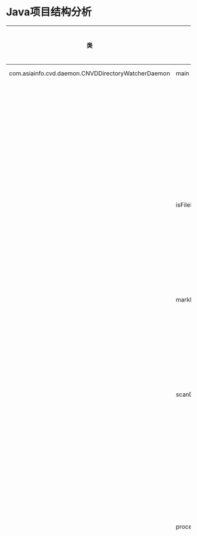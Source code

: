 # Java项目结构分析

| 类 | 方法 | 变量名 | 变量类型 | 变量位置 | 源文件位置 |
|---|------|-------|--------|--------|----------|
| com.asiainfo.cvd.daemon.CNVDDirectoryWatcherDaemon | main | | | | D:\8\src\main\java\com\asiainfo\cvd\daemon\CNVDDirectoryWatcherDaemon.java:33 / 方法:62 |
| | | task | com.asiainfo.cvd.daemon.TimerTask | 局部变量 | 行:73 |
| | | startTime |  | 局部变量 | 行:78 |
| | | timer | com.asiainfo.cvd.daemon.Timer | 局部变量 | 行:87 |
| | isFileProcessed | | | | D:\8\src\main\java\com\asiainfo\cvd\daemon\CNVDDirectoryWatcherDaemon.java:方法:102 |
| | | statusFile | com.asiainfo.cvd.daemon.File | 局部变量 | 行:104 |
| | | processStatus | com.asiainfo.cvd.daemon.Map<String, String> | 局部变量 | 行:108 |
| | markFileStatus | | | | D:\8\src\main\java\com\asiainfo\cvd\daemon\CNVDDirectoryWatcherDaemon.java:方法:119 |
| | | statusFile | com.asiainfo.cvd.daemon.File | 局部变量 | 行:120 |
| | | processStatus | com.asiainfo.cvd.daemon.Map<String, String> | 局部变量 | 行:121 |
| | scanDirectory | | | | D:\8\src\main\java\com\asiainfo\cvd\daemon\CNVDDirectoryWatcherDaemon.java:方法:135 |
| | | directory | com.asiainfo.cvd.daemon.File | 局部变量 | 行:136 |
| | | xmlFiles | com.asiainfo.cvd.daemon.List<File> | 局部变量 | 行:137 |
| | | startTime |  | 局部变量 | 行:143 |
| | processXmlFile | | | | D:\8\src\main\java\com\asiainfo\cvd\daemon\CNVDDirectoryWatcherDaemon.java:方法:153 |
| | | sourceFileNameWithoutSuffix | com.asiainfo.cvd.daemon.String | 局部变量 | 行:154 |
| | | dbf | javax.xml.parsers.DocumentBuilderFactory | 局部变量 | 行:164 |
| | | db | javax.xml.parsers.DocumentBuilder | 局部变量 | 行:165 |
| | | doc | org.w3c.dom.Document | 局部变量 | 行:166 |
| | | vulnerabilities | com.asiainfo.cvd.daemon.List<BoVulnerability> | 局部变量 | 行:168 |
| | | cves | com.asiainfo.cvd.daemon.List<BoVulnerabilityCve> | 局部变量 | 行:169 |
| | | products | com.asiainfo.cvd.daemon.List<BoVulnerabilityProduct> | 局部变量 | 行:170 |
| | | vulnerabilitiesNodeList | org.w3c.dom.NodeList | 局部变量 | 行:173 |
| | | i |  | 局部变量 | 行:175 |
| | | vulnerability | org.w3c.dom.Element | 局部变量 | 行:176 |
| | | number | com.asiainfo.cvd.daemon.String | 局部变量 | 行:179 |
| | | title | com.asiainfo.cvd.daemon.String | 局部变量 | 行:180 |
| | | serverity | com.asiainfo.cvd.daemon.String | 局部变量 | 行:181 |
| | | isEvent | com.asiainfo.cvd.daemon.String | 局部变量 | 行:182 |
| | | submitTime | com.asiainfo.cvd.daemon.String | 局部变量 | 行:183 |
| | | openTime | com.asiainfo.cvd.daemon.String | 局部变量 | 行:184 |
| | | referenceLink | com.asiainfo.cvd.daemon.String | 局部变量 | 行:185 |
| | | formalWay | com.asiainfo.cvd.daemon.String | 局部变量 | 行:186 |
| | | description | com.asiainfo.cvd.daemon.String | 局部变量 | 行:187 |
| | | patchName | com.asiainfo.cvd.daemon.String | 局部变量 | 行:188 |
| | | patchDescription | com.asiainfo.cvd.daemon.String | 局部变量 | 行:189 |
| | | boVulnerability | com.asiainfo.cvd.daemon.BoVulnerability | 局部变量 | 行:192 |
| | | cvesNodeList | org.w3c.dom.NodeList | 局部变量 | 行:209 |
| | | j |  | 局部变量 | 行:210 |
| | | cve | org.w3c.dom.Element | 局部变量 | 行:211 |
| | | cveNumber | com.asiainfo.cvd.daemon.String | 局部变量 | 行:212 |
| | | cveUrl | com.asiainfo.cvd.daemon.String | 局部变量 | 行:213 |
| | | boVulnerabilityCve | com.asiainfo.cvd.daemon.BoVulnerabilityCve | 局部变量 | 行:215 |
| | | productsNodeList | org.w3c.dom.NodeList | 局部变量 | 行:224 |
| | | k |  | 局部变量 | 行:225 |
| | | product | org.w3c.dom.Element | 局部变量 | 行:226 |
| | | name | com.asiainfo.cvd.daemon.String | 局部变量 | 行:227 |
| | | boVulnerabilityProduct | com.asiainfo.cvd.daemon.BoVulnerabilityProduct | 局部变量 | 行:229 |
| | | alertBrief | com.asiainfo.cvd.daemon.VulnerabilityAlertBrief | 局部变量 | 行:247 |
| | | alertList | com.asiainfo.cvd.daemon.List<VulnerabilityAlert> | 局部变量 | 行:250 |
| | | components | com.asiainfo.cvd.daemon.List<BoComponent> | 局部变量 | 行:251 |
| | | filterNames | com.asiainfo.cvd.daemon.List<String> | 局部变量 | 行:254 |
| | | boVulnerabilityProductList2 | com.asiainfo.cvd.daemon.List<BoVulnerabilityProduct> | 局部变量 | 行:257 |
| | | boVulnerability | com.asiainfo.cvd.daemon.BoVulnerability | 局部变量 | 行:262 |
| | | vulnerabilityAlert | com.asiainfo.cvd.daemon.VulnerabilityAlert | 局部变量 | 行:265 |
| | | startTime |  | 局部变量 | 行:287 |
| | backupXMLFileForException | | | | D:\8\src\main\java\com\asiainfo\cvd\daemon\CNVDDirectoryWatcherDaemon.java:方法:310 |
| | | sourceDirectory | com.asiainfo.cvd.daemon.String | 局部变量 | 行:311 |
| | | sourceFileName | com.asiainfo.cvd.daemon.String | 局部变量 | 行:312 |
| | | sourcePath | com.asiainfo.cvd.daemon.String | 局部变量 | 行:313 |
| | | backupDirectory | com.asiainfo.cvd.daemon.String | 局部变量 | 行:314 |
| | | backupPath | com.asiainfo.cvd.daemon.String | 局部变量 | 行:316 |
| | backupXMLFile | | | | D:\8\src\main\java\com\asiainfo\cvd\daemon\CNVDDirectoryWatcherDaemon.java:方法:330 |
| | | backupStartTime |  | 局部变量 | 行:332 |
| | | sourceDirectory | com.asiainfo.cvd.daemon.String | 局部变量 | 行:334 |
| | | sourceFileName | com.asiainfo.cvd.daemon.String | 局部变量 | 行:335 |
| | | sourcePath | com.asiainfo.cvd.daemon.String | 局部变量 | 行:336 |
| | | backupDirectory | com.asiainfo.cvd.daemon.String | 局部变量 | 行:337 |
| | | backupPath | com.asiainfo.cvd.daemon.String | 局部变量 | 行:339 |
| | | backupEndTime |  | 局部变量 | 行:351 |
| | createDirectory | | | | D:\8\src\main\java\com\asiainfo\cvd\daemon\CNVDDirectoryWatcherDaemon.java:方法:360 |
| | | file | com.asiainfo.cvd.daemon.File | 局部变量 | 行:361 |
| | | logger | org.slf4j.Logger | 类字段 | 行:35 |
| | | BASE_DIR | com.asiainfo.cvd.daemon.String | 类字段 | 行:38 |
| | | DIRECTORY_PATH | com.asiainfo.cvd.daemon.String | 类字段 | 行:41 |
| | | DATA_STORE_PATH | com.asiainfo.cvd.daemon.String | 类字段 | 行:44 |
| | | PROCESS_STATUS_FILE | com.asiainfo.cvd.daemon.String | 类字段 | 行:47 |
| | | objectMapper | com.fasterxml.jackson.databind.ObjectMapper | 类字段 | 行:50 |
| | | componentService | com.asiainfo.cvd.service.ComponentService | 类字段 | 行:56 |
| | | vulnerabilityService | com.asiainfo.cvd.service.VulnerabilityService | 类字段 | 行:57 |
| com.asiainfo.cvd.daemon.DataCleanupProcessor | cleanupDataStore | | | | D:\8\src\main\java\com\asiainfo\cvd\daemon\DataCleanupProcessor.java:14 / 方法:20 |
| | | dataStorePath | com.asiainfo.cvd.daemon.Path | 局部变量 | 行:22 |
| | deleteProcessStatus | | | | D:\8\src\main\java\com\asiainfo\cvd\daemon\DataCleanupProcessor.java:方法:48 |
| | | processStatusPath | com.asiainfo.cvd.daemon.Path | 局部变量 | 行:49 |
| | moveBackupFile | | | | D:\8\src\main\java\com\asiainfo\cvd\daemon\DataCleanupProcessor.java:方法:64 |
| | | sourcePath | com.asiainfo.cvd.daemon.Path | 局部变量 | 行:65 |
| | | targetPath | com.asiainfo.cvd.daemon.Path | 局部变量 | 行:66 |
| | moveBackupExceptionFile | | | | D:\8\src\main\java\com\asiainfo\cvd\daemon\DataCleanupProcessor.java:方法:80 |
| | | sourcePath | com.asiainfo.cvd.daemon.Path | 局部变量 | 行:81 |
| | | targetPath | com.asiainfo.cvd.daemon.Path | 局部变量 | 行:82 |
| | performFullCleanup | | | | D:\8\src\main\java\com\asiainfo\cvd\daemon\DataCleanupProcessor.java:方法:99 |
| | main | | | | D:\8\src\main\java\com\asiainfo\cvd\daemon\DataCleanupProcessor.java:方法:110 |
| | | logger | org.slf4j.Logger | 类字段 | 行:15 |
| com.asiainfo.cvd.daemon.EmailListBuilder | initializeIfNeeded | | | | D:\8\src\main\java\com\asiainfo\cvd\daemon\EmailListBuilder.java:20 / 方法:32 |
| | isTestMode | | | | D:\8\src\main\java\com\asiainfo\cvd\daemon\EmailListBuilder.java:方法:50 |
| | parseEmailList | | | | D:\8\src\main\java\com\asiainfo\cvd\daemon\EmailListBuilder.java:方法:62 |
| | getExpertEmails | | | | D:\8\src\main\java\com\asiainfo\cvd\daemon\EmailListBuilder.java:方法:77 |
| | | testEmails | java.util.List<String> | 局部变量 | 行:81 |
| | | expertList | com.asiainfo.cvd.daemon.String | 局部变量 | 行:86 |
| | | expertEmails | java.util.List<String> | 局部变量 | 行:87 |
| | getCcEmails | | | | D:\8\src\main\java\com\asiainfo\cvd\daemon\EmailListBuilder.java:方法:103 |
| | | ccList | com.asiainfo.cvd.daemon.String | 局部变量 | 行:110 |
| | | ccEmails | java.util.List<String> | 局部变量 | 行:111 |
| | | logger | org.slf4j.Logger | 类字段 | 行:21 |
| | | properties | java.util.Properties | 类字段 | 行:22 |
| com.asiainfo.cvd.daemon.NotificationEmailProcessor | process | | | | D:\8\src\main\java\com\asiainfo\cvd\daemon\NotificationEmailProcessor.java:24 / 方法:37 |
| | | mailParam | com.asiainfo.utils.MailParam | 局部变量 | 行:39 |
| | | alertContentTemplateConnection | com.asiainfo.cvd.daemon.AlertContentTemplateConnection | 局部变量 | 行:54 |
| | | overview | com.asiainfo.cvd.daemon.StringBuilder | 局部变量 | 行:61 |
| | | componentDescription | com.asiainfo.cvd.daemon.String | 局部变量 | 行:68 |
| | | alertContentSectionList | java.util.List<AlertContentSection> | 局部变量 | 行:96 |
| | | alertContentTemplate | com.asiainfo.cvd.daemon.AlertContentTemplate | 局部变量 | 行:99 |
| | isEmailSendEnabled | | | | D:\8\src\main\java\com\asiainfo\cvd\daemon\NotificationEmailProcessor.java:方法:131 |
| | | properties | java.util.Properties | 局部变量 | 行:133 |
| | getAlertContentSectionList | | | | D:\8\src\main\java\com\asiainfo\cvd\daemon\NotificationEmailProcessor.java:方法:148 |
| | | alertContentSectionList | java.util.List<AlertContentSection> | 局部变量 | 行:151 |
| | | alertContentSection0 | com.asiainfo.cvd.daemon.AlertContentSection | 局部变量 | 行:154 |
| | | alertContentSection1 | com.asiainfo.cvd.daemon.AlertContentSection | 局部变量 | 行:160 |
| | | alertContentSection2 | com.asiainfo.cvd.daemon.AlertContentSection | 局部变量 | 行:166 |
| | | alertContentSection3 | com.asiainfo.cvd.daemon.AlertContentSection | 局部变量 | 行:172 |
| | | alertContentSection4 | com.asiainfo.cvd.daemon.AlertContentSection | 局部变量 | 行:178 |
| | | alertContentSection5 | com.asiainfo.cvd.daemon.AlertContentSection | 局部变量 | 行:184 |
| | | logger | org.apache.logging.log4j.Logger | 类字段 | 行:26 |
| com.asiainfo.cvd.model.AlertContentSection | getData | | | | D:\8\src\main\java\com\asiainfo\cvd\model\AlertContentSection.java:6 / 方法:18 |
| | getData2 | | | | D:\8\src\main\java\com\asiainfo\cvd\model\AlertContentSection.java:方法:33 |
| | getData1 | | | | D:\8\src\main\java\com\asiainfo\cvd\model\AlertContentSection.java:方法:48 |
| | | newline | com.asiainfo.cvd.model.String | 局部变量 | 行:49 |
| | | sectionName | com.asiainfo.cvd.model.String | 类字段 | 行:10 |
| | | sectionDescription | com.asiainfo.cvd.model.String | 类字段 | 行:12 |
| com.asiainfo.cvd.model.AlertContentTemplate | getData | | | | D:\8\src\main\java\com\asiainfo\cvd\model\AlertContentTemplate.java:8 / 方法:18 |
| | | content | com.asiainfo.cvd.model.StringBuilder | 局部变量 | 行:21 |
| | addVulnerabilityDesc | | | | D:\8\src\main\java\com\asiainfo\cvd\model\AlertContentTemplate.java:方法:36 |
| | addVulnerabilityNumber | | | | D:\8\src\main\java\com\asiainfo\cvd\model\AlertContentTemplate.java:方法:40 |
| | addVulnerabilitySeverity | | | | D:\8\src\main\java\com\asiainfo\cvd\model\AlertContentTemplate.java:方法:44 |
| | addVulnerabilityaffectedVersion | | | | D:\8\src\main\java\com\asiainfo\cvd\model\AlertContentTemplate.java:方法:48 |
| | addVulnerabilityRemediationAdvice | | | | D:\8\src\main\java\com\asiainfo\cvd\model\AlertContentTemplate.java:方法:52 |
| | | title | com.asiainfo.cvd.model.String | 类字段 | 行:11 |
| | | subTitle | com.asiainfo.cvd.model.String | 类字段 | 行:14 |
| | | alertContentSectionList | java.util.List<AlertContentSection> | 类字段 | 行:16 |
| com.asiainfo.cvd.model.AlertContentTemplateConnection | addAlertContentTemplate | | | | D:\8\src\main\java\com\asiainfo\cvd\model\AlertContentTemplateConnection.java:8 / 方法:21 |
| | getData | | | | D:\8\src\main\java\com\asiainfo\cvd\model\AlertContentTemplateConnection.java:方法:25 |
| | | content | com.asiainfo.cvd.model.StringBuilder | 局部变量 | 行:28 |
| | | recipient | com.asiainfo.cvd.model.String | 类字段 | 行:11 |
| | | brief | com.asiainfo.cvd.model.String | 类字段 | 行:13 |
| | | overview | com.asiainfo.cvd.model.String | 类字段 | 行:15 |
| | | alertContentTemplateList | java.util.List<AlertContentTemplate> | 类字段 | 行:17 |
| | | endingFragment | com.asiainfo.cvd.model.String | 类字段 | 行:19 |
| com.asiainfo.cvd.model.BoComponent | | id | com.asiainfo.cvd.model.Long | 类字段 | D:\8\src\main\java\com\asiainfo\cvd\model\BoComponent.java:8 / 字段:10 |
| | | componentName | com.asiainfo.cvd.model.String | 类字段 | 行:11 |
| | | componentDescribe | com.asiainfo.cvd.model.String | 类字段 | 行:12 |
| | | useCount | com.asiainfo.cvd.model.Long | 类字段 | 行:13 |
| | | useCountExcludeBss | com.asiainfo.cvd.model.Long | 类字段 | 行:14 |
| | | belongDirectoryName | com.asiainfo.cvd.model.String | 类字段 | 行:15 |
| | | belongDirectoryId | com.asiainfo.cvd.model.Long | 类字段 | 行:16 |
| | | officialLink | com.asiainfo.cvd.model.String | 类字段 | 行:18 |
| | | sourceCodeLink | com.asiainfo.cvd.model.String | 类字段 | 行:19 |
| | | lastVersion | com.asiainfo.cvd.model.String | 类字段 | 行:20 |
| | | lastModifiedDate | java.time.LocalDateTime | 类字段 | 行:21 |
| | | licenseType | com.asiainfo.cvd.model.String | 类字段 | 行:23 |
| | | vendor | com.asiainfo.cvd.model.String | 类字段 | 行:24 |
| | | vendorCountry | com.asiainfo.cvd.model.String | 类字段 | 行:25 |
| | | cveProductName | com.asiainfo.cvd.model.String | 类字段 | 行:26 |
| | | riskType | com.asiainfo.cvd.model.String | 类字段 | 行:30 |
| | | influenceType | com.asiainfo.cvd.model.String | 类字段 | 行:31 |
| | | replaceSolution | com.asiainfo.cvd.model.String | 类字段 | 行:32 |
| | | componentVersion | com.asiainfo.cvd.model.String | 类字段 | 行:33 |
| | | componentStatus | com.asiainfo.cvd.model.String | 类字段 | 行:34 |
| com.asiainfo.cvd.model.BoVulnerability | | id | com.asiainfo.cvd.model.Long | 类字段 | D:\8\src\main\java\com\asiainfo\cvd\model\BoVulnerability.java:5 / 字段:8 |
| | | fileName | com.asiainfo.cvd.model.String | 类字段 | 行:9 |
| | | number | com.asiainfo.cvd.model.String | 类字段 | 行:10 |
| | | title | com.asiainfo.cvd.model.String | 类字段 | 行:11 |
| | | serverity | com.asiainfo.cvd.model.String | 类字段 | 行:12 |
| | | isEvent | com.asiainfo.cvd.model.String | 类字段 | 行:13 |
| | | submitTime | com.asiainfo.cvd.model.String | 类字段 | 行:14 |
| | | openTime | com.asiainfo.cvd.model.String | 类字段 | 行:15 |
| | | referenceLink | com.asiainfo.cvd.model.String | 类字段 | 行:16 |
| | | formalWay | com.asiainfo.cvd.model.String | 类字段 | 行:17 |
| | | description | com.asiainfo.cvd.model.String | 类字段 | 行:18 |
| | | patchName | com.asiainfo.cvd.model.String | 类字段 | 行:19 |
| | | patchDescription | com.asiainfo.cvd.model.String | 类字段 | 行:20 |
| com.asiainfo.cvd.model.BoVulnerabilityCve | | id | com.asiainfo.cvd.model.Long | 类字段 | D:\8\src\main\java\com\asiainfo\cvd\model\BoVulnerabilityCve.java:5 / 字段:8 |
| | | fileName | com.asiainfo.cvd.model.String | 类字段 | 行:9 |
| | | cnvdNumber | com.asiainfo.cvd.model.String | 类字段 | 行:10 |
| | | cveNumber | com.asiainfo.cvd.model.String | 类字段 | 行:11 |
| | | cveUrl | com.asiainfo.cvd.model.String | 类字段 | 行:12 |
| com.asiainfo.cvd.model.BoVulnerabilityProduct | | id | com.asiainfo.cvd.model.Long | 类字段 | D:\8\src\main\java\com\asiainfo\cvd\model\BoVulnerabilityProduct.java:5 / 字段:8 |
| | | fileName | com.asiainfo.cvd.model.String | 类字段 | 行:9 |
| | | cnvdNumber | com.asiainfo.cvd.model.String | 类字段 | 行:10 |
| | | product | com.asiainfo.cvd.model.String | 类字段 | 行:11 |
| com.asiainfo.cvd.model.Counter | increment | | | | D:\8\src\main\java\com\asiainfo\cvd\model\Counter.java:3 / 方法:10 |
| | getCount | | | | D:\8\src\main\java\com\asiainfo\cvd\model\Counter.java:方法:15 |
| | getRawCount | | | | D:\8\src\main\java\com\asiainfo\cvd\model\Counter.java:方法:20 |
| | addZero | | | | D:\8\src\main\java\com\asiainfo\cvd\model\Counter.java:方法:25 |
| | | numberString | com.asiainfo.cvd.model.String | 局部变量 | 行:26 |
| com.asiainfo.cvd.model.VulnerabilityAlert | | sourceFileNameWithoutSuffix | com.asiainfo.cvd.model.String | 类字段 | D:\8\src\main\java\com\asiainfo\cvd\model\VulnerabilityAlert.java:6 / 字段:10 |
| | | component | com.asiainfo.cvd.model.String | 类字段 | 行:11 |
| | | cnvdNumber | com.asiainfo.cvd.model.String | 类字段 | 行:12 |
| | | cveNumber | com.asiainfo.cvd.model.String | 类字段 | 行:13 |
| | | title | com.asiainfo.cvd.model.String | 类字段 | 行:14 |
| | | description | com.asiainfo.cvd.model.String | 类字段 | 行:15 |
| | | Severity | com.asiainfo.cvd.model.String | 类字段 | 行:16 |
| | | openTime | com.asiainfo.cvd.model.String | 类字段 | 行:17 |
| | | affectedVersion | com.asiainfo.cvd.model.String | 类字段 | 行:18 |
| | | remediationAdvice | com.asiainfo.cvd.model.String | 类字段 | 行:19 |
| com.asiainfo.cvd.model.VulnerabilityAlertBrief | appendComponent | | | | D:\8\src\main\java\com\asiainfo\cvd\model\VulnerabilityAlertBrief.java:8 / 方法:21 |
| | getData | | | | D:\8\src\main\java\com\asiainfo\cvd\model\VulnerabilityAlertBrief.java:方法:25 |
| | | brief | com.asiainfo.cvd.model.StringBuilder | 局部变量 | 行:27 |
| | | issuingOrganization | com.asiainfo.cvd.model.String | 类字段 | 行:11 |
| | | reportingCycle | com.asiainfo.cvd.model.String | 类字段 | 行:13 |
| | | componentScope | java.util.concurrent.ConcurrentHashMap<String, String> | 类字段 | 行:15 |
| | | dataSources | com.asiainfo.cvd.model.String | 类字段 | 行:17 |
| | | CNVD_AND_CVE | com.asiainfo.cvd.model.String | 类字段 | 行:19 |
| com.asiainfo.cvd.model.VulnerabilityDefinitions | | CVE_NUMBER | com.asiainfo.cvd.model.String | 类字段 | D:\8\src\main\java\com\asiainfo\cvd\model\VulnerabilityDefinitions.java:3 / 字段:5 |
| | | VULNERABILITY_TITLE | com.asiainfo.cvd.model.String | 类字段 | 行:6 |
| | | COMPONENT | com.asiainfo.cvd.model.String | 类字段 | 行:7 |
| | | CNVD_NUMBER | com.asiainfo.cvd.model.String | 类字段 | 行:8 |
| | | VULNERABILITY_DESC | com.asiainfo.cvd.model.String | 类字段 | 行:9 |
| | | VULNERABILITY_SEVERITY | com.asiainfo.cvd.model.String | 类字段 | 行:10 |
| | | AFFECTED_VERSION | com.asiainfo.cvd.model.String | 类字段 | 行:11 |
| | | REMEDIATION_ADVICE | com.asiainfo.cvd.model.String | 类字段 | 行:12 |
| com.asiainfo.cvd.service.ComponentService | readComponentsFromExcel | | | | D:\8\src\main\java\com\asiainfo\cvd\service\ComponentService.java:15 / 方法:30 |
| | | components | com.asiainfo.cvd.service.List<BoComponent> | 局部变量 | 行:31 |
| | | configFile | com.asiainfo.cvd.service.File | 局部变量 | 行:33 |
| | | sheet | com.asiainfo.cvd.service.Sheet | 局部变量 | 行:41 |
| | | rowIterator | com.asiainfo.cvd.service.Iterator<Row> | 局部变量 | 行:43 |
| | | row | com.asiainfo.cvd.service.Row | 局部变量 | 行:49 |
| | | component | com.asiainfo.cvd.model.BoComponent | 局部变量 | 行:50 |
| | | dateStr | com.asiainfo.cvd.service.String | 局部变量 | 行:65 |
| | | dateTime | java.time.LocalDateTime | 局部变量 | 行:66 |
| | getStringValue | | | | D:\8\src\main\java\com\asiainfo\cvd\service\ComponentService.java:方法:116 |
| | getIntValue | | | | D:\8\src\main\java\com\asiainfo\cvd\service\ComponentService.java:方法:135 |
| | readComponentFilterNameList | | | | D:\8\src\main\java\com\asiainfo\cvd\service\ComponentService.java:方法:156 |
| | | filterNames | com.asiainfo.cvd.service.List<String> | 局部变量 | 行:157 |
| | | configFile | com.asiainfo.cvd.service.File | 局部变量 | 行:160 |
| | | sheet | com.asiainfo.cvd.service.Sheet | 局部变量 | 行:169 |
| | | rowIterator | com.asiainfo.cvd.service.Iterator<Row> | 局部变量 | 行:171 |
| | | row | com.asiainfo.cvd.service.Row | 局部变量 | 行:177 |
| | | currentComponentName | com.asiainfo.cvd.service.String | 局部变量 | 行:178 |
| | | filterName | com.asiainfo.cvd.service.String | 局部变量 | 行:179 |
| | | logger | org.slf4j.Logger | 类字段 | 行:16 |
| | | BASE_DIR | com.asiainfo.cvd.service.String | 类字段 | 行:19 |
| | | COMPONENTS_CONFIG_PATH | com.asiainfo.cvd.service.String | 类字段 | 行:22 |
| | | COMPONENT_FILTERS_PATH | com.asiainfo.cvd.service.String | 类字段 | 行:25 |
| com.asiainfo.cvd.service.VulnerabilityService | saveVulnerabilityData | | | | D:\8\src\main\java\com\asiainfo\cvd\service\VulnerabilityService.java:19 / 方法:31 |
| | | datePath | com.asiainfo.cvd.service.String | 局部变量 | 行:34 |
| | | storePath | com.asiainfo.cvd.service.String | 局部变量 | 行:35 |
| | | vulnFile | java.io.File | 局部变量 | 行:39 |
| | | cveFile | java.io.File | 局部变量 | 行:43 |
| | | productFile | java.io.File | 局部变量 | 行:47 |
| | readVulnerability | | | | D:\8\src\main\java\com\asiainfo\cvd\service\VulnerabilityService.java:方法:56 |
| | | dateDirs | java.io.File[] | 局部变量 | 行:57 |
| | | vulnFiles | java.io.File[] | 局部变量 | 行:60 |
| | | vulnerabilities | java.util.List<BoVulnerability> | 局部变量 | 行:63 |
| | | found | java.util.Optional<BoVulnerability> | 局部变量 | 行:65 |
| | readVulnerabilityProducts | | | | D:\8\src\main\java\com\asiainfo\cvd\service\VulnerabilityService.java:方法:81 |
| | | datePath | com.asiainfo.cvd.service.String | 局部变量 | 行:82 |
| | | storePath | com.asiainfo.cvd.service.String | 局部变量 | 行:83 |
| | | productFile | java.io.File | 局部变量 | 行:84 |
| | | allProducts | java.util.List<BoVulnerabilityProduct> | 局部变量 | 行:90 |
| | eliminateDuplicate | | | | D:\8\src\main\java\com\asiainfo\cvd\service\VulnerabilityService.java:方法:102 |
| | | counter | com.asiainfo.cvd.service.Counter | 局部变量 | 行:103 |
| | | sourceFileNameWithoutSuffix | com.asiainfo.cvd.service.String | 局部变量 | 行:109 |
| | | component | com.asiainfo.cvd.service.String | 局部变量 | 行:110 |
| | | cnvdNumber | com.asiainfo.cvd.service.String | 局部变量 | 行:111 |
| | | cveNumber | com.asiainfo.cvd.service.String | 局部变量 | 行:112 |
| | | title | com.asiainfo.cvd.service.String | 局部变量 | 行:113 |
| | | description | com.asiainfo.cvd.service.String | 局部变量 | 行:114 |
| | | severity | com.asiainfo.cvd.service.String | 局部变量 | 行:115 |
| | | openTime | com.asiainfo.cvd.service.String | 局部变量 | 行:116 |
| | | affectedVersions | com.asiainfo.cvd.service.String | 局部变量 | 行:117 |
| | | remediationAdvice | com.asiainfo.cvd.service.String | 局部变量 | 行:120 |
| | vulnerabilityCveJoin | | | | D:\8\src\main\java\com\asiainfo\cvd\service\VulnerabilityService.java:方法:130 |
| | printBoVulnerabilityProductList | | | | D:\8\src\main\java\com\asiainfo\cvd\service\VulnerabilityService.java:方法:140 |
| | | counter | com.asiainfo.cvd.service.Counter | 局部变量 | 行:141 |
| | createDirectoryIfNotExists | | | | D:\8\src\main\java\com\asiainfo\cvd\service\VulnerabilityService.java:方法:148 |
| | | file | java.io.File | 局部变量 | 行:149 |
| | | logger | org.slf4j.Logger | 类字段 | 行:20 |
| | | objectMapper | com.fasterxml.jackson.databind.ObjectMapper | 类字段 | 行:21 |
| | | dataStorePath | com.asiainfo.cvd.service.String | 类字段 | 行:22 |
| com.asiainfo.utils.ConfigurationExporter | exportAllConfigurations | | | | D:\8\src\main\java\com\asiainfo\utils\ConfigurationExporter.java:16 / 方法:35 |
| | exportComponents | | | | D:\8\src\main\java\com\asiainfo\utils\ConfigurationExporter.java:方法:50 |
| | | components | com.asiainfo.utils.List<BoComponent> | 局部变量 | 行:51 |
| | | sql | com.asiainfo.utils.String | 局部变量 | 行:53 |
| | | component | com.asiainfo.cvd.model.BoComponent | 局部变量 | 行:58 |
| | | componentsFile | java.io.File | 局部变量 | 行:67 |
| | exportComponentFilters | | | | D:\8\src\main\java\com\asiainfo\utils\ConfigurationExporter.java:方法:75 |
| | | sql | com.asiainfo.utils.String | 局部变量 | 行:76 |
| | | filterMap | com.asiainfo.utils.Map<String> | 局部变量 | 行:77 |
| | | componentName | com.asiainfo.utils.String | 局部变量 | 行:83 |
| | | filterName | com.asiainfo.utils.String | 局部变量 | 行:84 |
| | | componentName | com.asiainfo.utils.String | 局部变量 | 行:93 |
| | | filters | com.asiainfo.utils.List<String> | 局部变量 | 行:94 |
| | | filterFile | java.io.File | 局部变量 | 行:96 |
| | createConfigDirectory | | | | D:\8\src\main\java\com\asiainfo\utils\ConfigurationExporter.java:方法:105 |
| | | configDir | java.io.File | 局部变量 | 行:106 |
| | main | | | | D:\8\src\main\java\com\asiainfo\utils\ConfigurationExporter.java:方法:115 |
| | | dbUrl | com.asiainfo.utils.String | 局部变量 | 行:116 |
| | | dbUser | com.asiainfo.utils.String | 局部变量 | 行:117 |
| | | dbPassword | com.asiainfo.utils.String | 局部变量 | 行:118 |
| | | exporter | com.asiainfo.utils.ConfigurationExporter | 局部变量 | 行:121 |
| | | CONFIG_DIR | com.asiainfo.utils.String | 类字段 | 行:18 |
| | | objectMapper | com.fasterxml.jackson.databind.ObjectMapper | 类字段 | 行:19 |
| | | dbUrl | com.asiainfo.utils.String | 类字段 | 行:22 |
| | | dbUser | com.asiainfo.utils.String | 类字段 | 行:23 |
| | | dbPassword | com.asiainfo.utils.String | 类字段 | 行:24 |
| com.asiainfo.utils.DataExporter | exportAllToExcel | | | | D:\8\src\main\java\com\asiainfo\utils\DataExporter.java:17 / 方法:33 |
| | | timestamp | com.asiainfo.utils.String | 局部变量 | 行:38 |
| | | excelFileName | com.asiainfo.utils.String | 局部变量 | 行:39 |
| | | excelFile | java.io.File | 局部变量 | 行:40 |
| | | conn | com.asiainfo.utils.Connection | 局部变量 | 行:44 |
| | exportComponentsToSheet | | | | D:\8\src\main\java\com\asiainfo\utils\DataExporter.java:方法:64 |
| | | sheet | com.asiainfo.utils.Sheet | 局部变量 | 行:65 |
| | | headerStyle | com.asiainfo.utils.CellStyle | 局部变量 | 行:68 |
| | | headerRow | com.asiainfo.utils.Row | 局部变量 | 行:71 |
| | | headers | com.asiainfo.utils.String[] | 局部变量 | 行:72 |
| | | i |  | 局部变量 | 行:81 |
| | | cell | com.asiainfo.utils.Cell | 局部变量 | 行:82 |
| | | sql | com.asiainfo.utils.String | 局部变量 | 行:88 |
| | | rowNum |  | 局部变量 | 行:98 |
| | | row | com.asiainfo.utils.Row | 局部变量 | 行:100 |
| | | i |  | 局部变量 | 行:135 |
| | exportFiltersToSheet | | | | D:\8\src\main\java\com\asiainfo\utils\DataExporter.java:方法:144 |
| | | sheet | com.asiainfo.utils.Sheet | 局部变量 | 行:145 |
| | | headerStyle | com.asiainfo.utils.CellStyle | 局部变量 | 行:148 |
| | | headerRow | com.asiainfo.utils.Row | 局部变量 | 行:151 |
| | | headers | com.asiainfo.utils.String[] | 局部变量 | 行:152 |
| | | i |  | 局部变量 | 行:155 |
| | | cell | com.asiainfo.utils.Cell | 局部变量 | 行:156 |
| | | sql | com.asiainfo.utils.String | 局部变量 | 行:162 |
| | | rowNum |  | 局部变量 | 行:166 |
| | | row | com.asiainfo.utils.Row | 局部变量 | 行:168 |
| | | i |  | 局部变量 | 行:175 |
| | getStringValue | | | | D:\8\src\main\java\com\asiainfo\utils\DataExporter.java:方法:184 |
| | | value | com.asiainfo.utils.Object | 局部变量 | 行:185 |
| | createHeaderStyle | | | | D:\8\src\main\java\com\asiainfo\utils\DataExporter.java:方法:192 |
| | | style | com.asiainfo.utils.CellStyle | 局部变量 | 行:193 |
| | | font | com.asiainfo.utils.Font | 局部变量 | 行:206 |
| | createExportDirectory | | | | D:\8\src\main\java\com\asiainfo\utils\DataExporter.java:方法:219 |
| | | exportDir | java.io.File | 局部变量 | 行:220 |
| | main | | | | D:\8\src\main\java\com\asiainfo\utils\DataExporter.java:方法:229 |
| | | dbUrl | com.asiainfo.utils.String | 局部变量 | 行:230 |
| | | dbUser | com.asiainfo.utils.String | 局部变量 | 行:231 |
| | | dbPassword | com.asiainfo.utils.String | 局部变量 | 行:232 |
| | | exporter | com.asiainfo.utils.DataExporter | 局部变量 | 行:235 |
| | | EXPORT_DIR | com.asiainfo.utils.String | 类字段 | 行:19 |
| | | dbUrl | com.asiainfo.utils.String | 类字段 | 行:20 |
| | | dbUser | com.asiainfo.utils.String | 类字段 | 行:21 |
| | | dbPassword | com.asiainfo.utils.String | 类字段 | 行:22 |
| com.asiainfo.utils.ExcelTemplateGenerator | generateComponentsTemplate | | | | D:\8\src\main\java\com\asiainfo\utils\ExcelTemplateGenerator.java:14 / 方法:19 |
| | | sheet | com.asiainfo.utils.Sheet | 局部变量 | 行:21 |
| | | headerRow | com.asiainfo.utils.Row | 局部变量 | 行:24 |
| | | headers | com.asiainfo.utils.String[] | 局部变量 | 行:25 |
| | | headerStyle | com.asiainfo.utils.CellStyle | 局部变量 | 行:36 |
| | | i |  | 局部变量 | 行:39 |
| | | cell | com.asiainfo.utils.Cell | 局部变量 | 行:40 |
| | generateComponentFiltersTemplate | | | | D:\8\src\main\java\com\asiainfo\utils\ExcelTemplateGenerator.java:方法:56 |
| | | sheet | com.asiainfo.utils.Sheet | 局部变量 | 行:58 |
| | | headerRow | com.asiainfo.utils.Row | 局部变量 | 行:61 |
| | | headers | com.asiainfo.utils.String[] | 局部变量 | 行:62 |
| | | headerStyle | com.asiainfo.utils.CellStyle | 局部变量 | 行:67 |
| | | i |  | 局部变量 | 行:70 |
| | | cell | com.asiainfo.utils.Cell | 局部变量 | 行:71 |
| | createHeaderStyle | | | | D:\8\src\main\java\com\asiainfo\utils\ExcelTemplateGenerator.java:方法:87 |
| | | style | com.asiainfo.utils.CellStyle | 局部变量 | 行:88 |
| | | font | com.asiainfo.utils.Font | 局部变量 | 行:101 |
| | main | | | | D:\8\src\main\java\com\asiainfo\utils\ExcelTemplateGenerator.java:方法:111 |
| | | configDir | java.io.File | 局部变量 | 行:114 |
| com.asiainfo.utils.MailConfig | | transport | javax.mail.Transport | 类字段 | D:\8\src\main\java\com\asiainfo\utils\MailConfig.java:10 / 字段:13 |
| | | session | javax.mail.Session | 类字段 | 行:14 |
| | | properties | java.util.Properties | 类字段 | 行:15 |
| | | mimeMessage | javax.mail.internet.MimeMessage | 类字段 | 行:16 |
| com.asiainfo.utils.MailParam | | tos | java.util.List<String> | 类字段 | D:\8\src\main\java\com\asiainfo\utils\MailParam.java:9 / 字段:16 |
| | | ccs | java.util.List<String> | 类字段 | 行:21 |
| | | title | com.asiainfo.utils.String | 类字段 | 行:26 |
| | | content | com.asiainfo.utils.String | 类字段 | 行:32 |
| | | attachmentName | com.asiainfo.utils.String | 类字段 | 行:37 |
| | | attachment |  | 类字段 | 行:42 |
| com.asiainfo.utils.MailUtil | sendPdfToPicture | | | | D:\8\src\main\java\com\asiainfo\utils\MailUtil.java:22 / 方法:35 |
| | sendText | | | | D:\8\src\main\java\com\asiainfo\utils\MailUtil.java:方法:51 |
| | send | | | | D:\8\src\main\java\com\asiainfo\utils\MailUtil.java:方法:55 |
| | | mailConfig | com.asiainfo.utils.MailConfig | 局部变量 | 行:59 |
| | | message | com.asiainfo.utils.MimeMessage | 局部变量 | 行:60 |
| | | ts | com.asiainfo.utils.Transport | 局部变量 | 行:61 |
| | | nick | com.asiainfo.utils.String | 局部变量 | 行:65 |
| | | toList | com.asiainfo.utils.List<String> | 局部变量 | 行:71 |
| | | ccList | com.asiainfo.utils.List<String> | 局部变量 | 行:84 |
| | | formDataJsonObject | com.asiainfo.utils.HashMap<String, Object> | 局部变量 | 行:99 |
| | | emailContent | com.asiainfo.utils.String | 局部变量 | 行:101 |
| | | mp | com.asiainfo.utils.MimeMultipart | 局部变量 | 行:104 |
| | | text | com.asiainfo.utils.MimeBodyPart | 局部变量 | 行:105 |
| | | attach | com.asiainfo.utils.MimeBodyPart | 局部变量 | 行:109 |
| | | imageOutputStreamList | com.asiainfo.utils.List<ByteArrayOutputStream> | 局部变量 | 行:113 |
| | | imageList | com.asiainfo.utils.List<MimeBodyPart> | 局部变量 | 行:115 |
| | | sb | com.asiainfo.utils.StringBuilder | 局部变量 | 行:117 |
| | | i |  | 局部变量 | 行:118 |
| | | image | com.asiainfo.utils.MimeBodyPart | 局部变量 | 行:120 |
| | | imageDataSource | javax.mail.util.ByteArrayDataSource | 局部变量 | 行:121 |
| | | imageDh | javax.activation.DataHandler | 局部变量 | 行:124 |
| | | mmTextImage | com.asiainfo.utils.MimeMultipart | 局部变量 | 行:141 |
| | | textImage | com.asiainfo.utils.MimeBodyPart | 局部变量 | 行:150 |
| | | attach | com.asiainfo.utils.MimeBodyPart | 局部变量 | 行:158 |
| | | invalidAddresses | com.asiainfo.utils.Address[] | 局部变量 | 行:175 |
| | | validUnsentAddresses | com.asiainfo.utils.Address[] | 局部变量 | 行:178 |
| | getAttach | | | | D:\8\src\main\java\com\asiainfo\utils\MailUtil.java:方法:198 |
| | | attach | com.asiainfo.utils.MimeBodyPart | 局部变量 | 行:199 |
| | | rawData | javax.mail.util.ByteArrayDataSource | 局部变量 | 行:200 |
| | | dh | javax.activation.DataHandler | 局部变量 | 行:201 |
| | getEmailBean | | | | D:\8\src\main\java\com\asiainfo\utils\MailUtil.java:方法:207 |
| | | prop | com.asiainfo.utils.Properties | 局部变量 | 行:209 |
| | | session | com.asiainfo.utils.Session | 局部变量 | 行:214 |
| | | ts | com.asiainfo.utils.Transport | 局部变量 | 行:215 |
| | | host | com.asiainfo.utils.String | 局部变量 | 行:218 |
| | | username | com.asiainfo.utils.String | 局部变量 | 行:220 |
| | | password | com.asiainfo.utils.String | 局部变量 | 行:222 |
| | | mailConfig | com.asiainfo.utils.MailConfig | 局部变量 | 行:241 |
| | getEmailConfig | | | | D:\8\src\main\java\com\asiainfo\utils\MailUtil.java:方法:249 |
| | | map | com.asiainfo.utils.Map<String, String> | 局部变量 | 行:250 |
| | replace | | | | D:\8\src\main\java\com\asiainfo\utils\MailUtil.java:方法:301 |
| | | sb | com.asiainfo.utils.StringBuffer | 局部变量 | 行:302 |
| | | m | java.util.regex.Matcher | 局部变量 | 行:304 |
| | | param | com.asiainfo.utils.String | 局部变量 | 行:306 |
| | | value | com.asiainfo.utils.Object | 局部变量 | 行:307 |
| | | MACRO_PATTERN | java.util.regex.Pattern | 类字段 | 行:25 |
| com.asiainfo.utils.PdfUtil | pdf2png | | | | D:\8\src\main\java\com\asiainfo\utils\PdfUtil.java:20 / 方法:33 |
| | | file | java.io.File | 局部变量 | 行:35 |
| | | doc | org.apache.pdfbox.pdmodel.PDDocument | 局部变量 | 行:37 |
| | | renderer | org.apache.pdfbox.rendering.PDFRenderer | 局部变量 | 行:38 |
| | | pageCount |  | 局部变量 | 行:39 |
| | | i |  | 局部变量 | 行:40 |
| | | image | java.awt.image.BufferedImage | 局部变量 | 行:41 |
| | pdf2png | | | | D:\8\src\main\java\com\asiainfo\utils\PdfUtil.java:方法:55 |
| | | doc | org.apache.pdfbox.pdmodel.PDDocument | 局部变量 | 行:58 |
| | | renderer | org.apache.pdfbox.rendering.PDFRenderer | 局部变量 | 行:59 |
| | | pageCount |  | 局部变量 | 行:60 |
| | | imageList | java.util.List<ByteArrayOutputStream> | 局部变量 | 行:61 |
| | | currentSize |  | 局部变量 | 行:62 |
| | | i |  | 局部变量 | 行:63 |
| | | image | java.awt.image.BufferedImage | 局部变量 | 行:64 |
| | | outStream | java.io.ByteArrayOutputStream | 局部变量 | 行:66 |
| | | MAX_PIC_SIZE_BYTES | com.asiainfo.utils.Integer | 类字段 | 行:24 |
| com.asiainfo.utils.TimestampUtils | timestampToDateTimeString | | | | D:\8\src\main\java\com\asiainfo\utils\TimestampUtils.java:7 / 方法:17 |
| | | sdf |  | 局部变量 | 行:18 |
| | timestampToDateTimeString2 | | | | D:\8\src\main\java\com\asiainfo\utils\TimestampUtils.java:方法:22 |
| | timestampToDateTimeString | | | | D:\8\src\main\java\com\asiainfo\utils\TimestampUtils.java:方法:26 |
| | | sdf |  | 局部变量 | 行:27 |
| | dateTimeStringToTimestamp | | | | D:\8\src\main\java\com\asiainfo\utils\TimestampUtils.java:方法:31 |
| | dateTimeStringToDate | | | | D:\8\src\main\java\com\asiainfo\utils\TimestampUtils.java:方法:35 |
| | | sdf |  | 局部变量 | 行:36 |
| | dateTimeStringToDate | | | | D:\8\src\main\java\com\asiainfo\utils\TimestampUtils.java:方法:40 |
| | | sdf |  | 局部变量 | 行:41 |
| | dateToTimestamp | | | | D:\8\src\main\java\com\asiainfo\utils\TimestampUtils.java:方法:45 |
| | | dateTimePattern | com.asiainfo.utils.String | 类字段 | 行:9 |
| | | dateTimePattern2 | com.asiainfo.utils.String | 类字段 | 行:10 |
| | | DATE_PATTERN | com.asiainfo.utils.String | 类字段 | 行:11 |
| | | DATE_TIME_PATTERN | com.asiainfo.utils.String | 类字段 | 行:12 |
| com.asiainfo.utils.XMLFilesUtils | collectXMLFiles | | | | D:\8\src\main\java\com\asiainfo\utils\XMLFilesUtils.java:9 / 方法:11 |
| | | files | java.io.File[] | 局部变量 | 行:12 |
| | getStringFromXmlElement | | | | D:\8\src\main\java\com\asiainfo\utils\XMLFilesUtils.java:方法:30 |
| | | tagValue | com.asiainfo.utils.String | 局部变量 | 行:31 |
| | | numberElement | org.w3c.dom.Element | 局部变量 | 行:32 |
| com.asiainfo.verify.ExtractCharacters | main | | | | D:\8\src\main\java\com\asiainfo\verify\ExtractCharacters.java:5 / 方法:6 |
| | | input | com.asiainfo.verify.String | 局部变量 | 行:8 |
| | | pattern | com.asiainfo.verify.Pattern | 局部变量 | 行:13 |
| | | matcher | com.asiainfo.verify.Matcher | 局部变量 | 行:22 |
| | | extractedCharacters | com.asiainfo.verify.String | 局部变量 | 行:25 |
| com.asiainfo.verify.ExtractContent | main | | | | D:\8\src\main\java\com\asiainfo\verify\ExtractContent.java:5 / 方法:6 |
| | | input1 | com.asiainfo.verify.String | 局部变量 | 行:8 |
| | | input2 | com.asiainfo.verify.String | 局部变量 | 行:9 |
| | | pattern | com.asiainfo.verify.Pattern | 局部变量 | 行:12 |
| | | matcher1 | com.asiainfo.verify.Matcher | 局部变量 | 行:13 |
| | | matcher2 | com.asiainfo.verify.Matcher | 局部变量 | 行:14 |
| | | extractedCharacters | com.asiainfo.verify.String | 局部变量 | 行:17 |
| | | extractedCharacters | com.asiainfo.verify.String | 局部变量 | 行:23 |
| com.asiainfo.verify.RemoveSpecialCharacters | removeCharacters | | | | D:\8\src\main\java\com\asiainfo\verify\RemoveSpecialCharacters.java:3 / 方法:4 |
| | main | | | | D:\8\src\main\java\com\asiainfo\verify\RemoveSpecialCharacters.java:方法:9 |
| | | input | com.asiainfo.verify.String | 局部变量 | 行:10 |
| | | result | com.asiainfo.verify.String | 局部变量 | 行:11 |
| com.asiainfo.verify.SendEmail | main | | | | D:\8\src\main\java\com\asiainfo\verify\SendEmail.java:10 / 方法:12 |
| | | mailParam | com.asiainfo.utils.MailParam | 局部变量 | 行:14 |
| | | emailTo | java.util.ArrayList<String> | 局部变量 | 行:16 |
| | | content1 | com.asiainfo.verify.String | 局部变量 | 行:31 |
| | | content2 | com.asiainfo.verify.String | 局部变量 | 行:37 |
| com.asiainfo.verify.SendEmail2 | main | | | | D:\8\src\main\java\com\asiainfo\verify\SendEmail2.java:15 / 方法:17 |
| | | mailParam | com.asiainfo.utils.MailParam | 局部变量 | 行:19 |
| | | emailTo | java.util.ArrayList<String> | 局部变量 | 行:21 |
| | | alertContentTemplateConnection | com.asiainfo.cvd.model.AlertContentTemplateConnection | 局部变量 | 行:29 |
| | | alertContentSectionList | java.util.List<AlertContentSection> | 局部变量 | 行:33 |
| | | alertContentTemplate1 | com.asiainfo.cvd.model.AlertContentTemplate | 局部变量 | 行:35 |
| | | alertContentTemplate2 | com.asiainfo.cvd.model.AlertContentTemplate | 局部变量 | 行:43 |
| | getAlertContentSectionList | | | | D:\8\src\main\java\com\asiainfo\verify\SendEmail2.java:方法:58 |
| | | alertContentSectionList | java.util.List<AlertContentSection> | 局部变量 | 行:60 |
| | | alertContentSection1 | com.asiainfo.cvd.model.AlertContentSection | 局部变量 | 行:62 |
| | | alertContentSection2 | com.asiainfo.cvd.model.AlertContentSection | 局部变量 | 行:67 |
